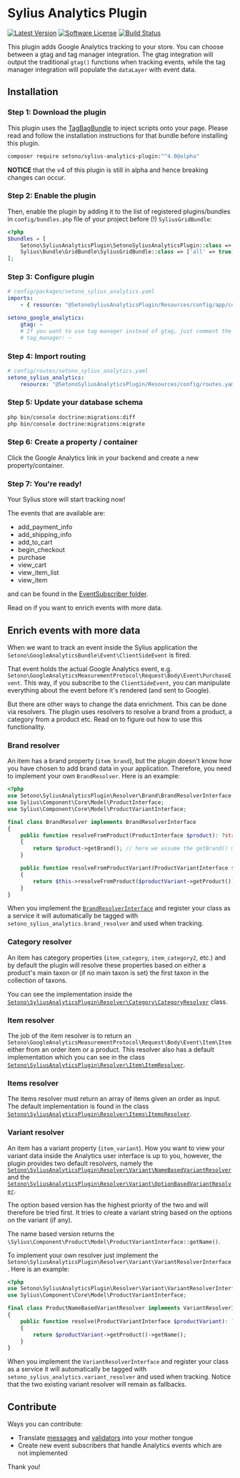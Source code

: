 # Sylius Analytics Plugin

[![Latest Version][ico-version]][link-packagist]
[![Software License][ico-license]](LICENSE)
[![Build Status][ico-github-actions]][link-github-actions]

This plugin adds Google Analytics tracking to your store. You can choose between a gtag and tag manager integration.
The gtag integration will output the traditional `gtag()` functions when tracking events, while the tag manager integration
will populate the `dataLayer` with event data.

## Installation

### Step 1: Download the plugin

This plugin uses the [TagBagBundle](https://github.com/Setono/TagBagBundle) to inject scripts onto your page.
Please read and follow the installation instructions for that bundle before installing this plugin.

```bash
composer require setono/sylius-analytics-plugin:"^4.0@alpha"
```

**NOTICE** that the v4 of this plugin is still in alpha and hence breaking changes can occur.

### Step 2: Enable the plugin

Then, enable the plugin by adding it to the list of registered plugins/bundles
in `config/bundles.php` file of your project before (!) `SyliusGridBundle`:

```php
<?php
$bundles = [
    Setono\SyliusAnalyticsPlugin\SetonoSyliusAnalyticsPlugin::class => ['all' => true],
    Sylius\Bundle\GridBundle\SyliusGridBundle::class => ['all' => true],
];
```

### Step 3: Configure plugin

```yaml
# config/packages/setono_sylius_analytics.yaml
imports:
    - { resource: "@SetonoSyliusAnalyticsPlugin/Resources/config/app/config.yaml" }

setono_google_analytics:
    gtag: ~
    # If you want to use tag manager instead of gtag, just comment the line above and remove the comment below
    # tag_manager: ~
```

### Step 4: Import routing

```yaml
# config/routes/setono_sylius_analytics.yaml
setono_sylius_analytics:
    resource: "@SetonoSyliusAnalyticsPlugin/Resources/config/routes.yaml"
```

### Step 5: Update your database schema

```bash
php bin/console doctrine:migrations:diff
php bin/console doctrine:migrations:migrate
```

### Step 6: Create a property / container
Click the Google Analytics link in your backend and create a new property/container.

### Step 7: You're ready!
Your Sylius store will start tracking now!

The events that are available are:
- add_payment_info
- add_shipping_info
- add_to_cart
- begin_checkout
- purchase
- view_cart
- view_item_list
- view_item

and can be found in the [EventSubscriber folder](src/EventSubscriber).

Read on if you want to enrich events with more data.

## Enrich events with more data
When we want to track an event inside the Sylius application the `Setono\GoogleAnalyticsBundle\Event\ClientSideEvent` is fired.

That event holds the actual Google Analytics event, e.g. `Setono\GoogleAnalyticsMeasurementProtocol\Request\Body\Event\PurchaseEvent`.
This way, if you subscribe to the `ClientSideEvent`, you can manipulate everything about the event before it's rendered (and sent to Google).

But there are other ways to change the data enrichment. This can be done via resolvers. The plugin uses resolvers to
resolve a brand from a product, a category from a product etc. Read on to figure out how to use this functionality.

### Brand resolver
An item has a brand property (`item_brand`), but the plugin doesn't know how you have chosen to
add brand data in your application. Therefore, you need to implement your own `BrandResolver`. Here is an example:

```php
<?php
use Setono\SyliusAnalyticsPlugin\Resolver\Brand\BrandResolverInterface;
use Sylius\Component\Core\Model\ProductInterface;
use Sylius\Component\Core\Model\ProductVariantInterface;

final class BrandResolver implements BrandResolverInterface
{
    public function resolveFromProduct(ProductInterface $product): ?string
    {
        return $product->getBrand(); // here we assume the getBrand() method will return a brand name or null (if not set)
    }

    public function resolveFromProductVariant(ProductVariantInterface $productVariant): ?string
    {
        return $this->resolveFromProduct($productVariant->getProduct());
    }
}
```

When you implement the [`BrandResolverInterface`](src/Resolver/Brand/BrandResolverInterface.php) and register your class as a service it will automatically
be tagged with `setono_sylius_analytics.brand_resolver` and used when tracking.

### Category resolver
An item has category properties (`item_category`, `item_category2`, etc.) and by default the plugin will resolve these
properties based on either a product's main taxon or (if no main taxon is set) the first taxon in the collection of taxons.

You can see the implementation inside the
[`Setono\SyliusAnalyticsPlugin\Resolver\Category\CategoryResolver`](src/Resolver/Category/CategoryResolver.php) class.

### Item resolver
The job of the item resolver is to return an `Setono\GoogleAnalyticsMeasurementProtocol\Request\Body\Event\Item\Item`
either from an order item or a product. This resolver also has a default implementation which you can see in the class
[`Setono\SyliusAnalyticsPlugin\Resolver\Item\ItemResolver`](src/Resolver/Item/ItemResolver.php).

### Items resolver
The items resolver must return an array of items given an order as input. The default implementation is found in the class
[`Setono\SyliusAnalyticsPlugin\Resolver\Items\ItemsResolver`](src/Resolver/Items/ItemsResolver.php).

### Variant resolver
An item has a variant property (`item_variant`). How you want to view your variant data inside the Analytics
user interface is up to you, however, the plugin provides two default resolvers, namely the
[`Setono\SyliusAnalyticsPlugin\Resolver\Variant\NameBasedVariantResolver`](src/Resolver/Variant/NameBasedVariantResolver.php)
and the [`Setono\SyliusAnalyticsPlugin\Resolver\Variant\OptionBasedVariantResolver`](src/Resolver/Variant/OptionBasedVariantResolver.php).

The option based version has the highest priority of the two and will therefore be tried first. It tries to create a
variant string based on the options on the variant (if any).

The name based version returns the `\Sylius\Component\Product\Model\ProductVariantInterface::getName()`.

To implement your own resolver just implement the `Setono\SyliusAnalyticsPlugin\Resolver\Variant\VariantResolverInterface`.
Here is an example:

```php
<?php
use Setono\SyliusAnalyticsPlugin\Resolver\Variant\VariantResolverInterface;
use Sylius\Component\Core\Model\ProductVariantInterface;

final class ProductNameBasedVariantResolver implements VariantResolverInterface
{
    public function resolve(ProductVariantInterface $productVariant): ?string
    {
        return $productVariant->getProduct()->getName();
    }
}
```

When you implement the `VariantResolverInterface` and register your class as a service it will automatically
be tagged with `setono_sylius_analytics.variant_resolver` and used when tracking. Notice that the two existing
variant resolver will remain as fallbacks.

## Contribute
Ways you can contribute:
* Translate [messages](src/Resources/translations/messages.en.yaml) and [validators](src/Resources/translations/validators.en.yaml) into your mother tongue
* Create new event subscribers that handle Analytics events which are not implemented

Thank you!

[ico-version]: https://poser.pugx.org/setono/sylius-analytics-plugin/v/stable
[ico-license]: https://poser.pugx.org/setono/sylius-analytics-plugin/license
[ico-github-actions]: https://github.com/Setono/SyliusAnalyticsPlugin/workflows/build/badge.svg

[link-packagist]: https://packagist.org/packages/setono/sylius-analytics-plugin
[link-github-actions]: https://github.com/Setono/SyliusAnalyticsPlugin/actions

